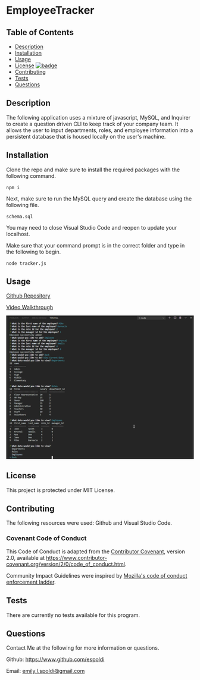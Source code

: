 # EmployeeTracker

## Table of Contents

* [Description](#Description)
* [Installation](#Installation)
* [Usage](#Usage)
* [License](#License) [![badge](https://img.shields.io/badge/License-MIT-yellow.svg)](https://opensource.org/licenses/MIT)
* [Contributing](#Contributing)
* [Tests](#Tests)
* [Questions](#Questions)

## Description

The following application uses a mixture of javascript, MySQL, and Inquirer to create a question driven CLI to keep track of your company team. It allows the user to input departments, roles, and employee information into a persistent database that is housed locally on the user's machine.

## Installation

Clone the repo and make sure to install the required packages with the following command.

    npm i

Next, make sure to run the MySQL query and create the database using the following file.

    schema.sql

You may need to close Visual Studio Code and reopen to update your localhost. 

Make sure that your command prompt is in the correct folder and type in the following to begin.

    node tracker.js

## Usage

[Github Repository](https://github.com/espoldi/EmployeeTracker)

[Video Walkthrough](https://drive.google.com/file/d/1SDw8YymyRIts9p5YbgG9b1XCTG21VFo2/view?usp=sharing)

![Website Screenshot](employeetracker.png)

## License

This project is protected under MIT License.

## Contributing

The following resources were used: Github and Visual Studio Code.

### Covenant Code of Conduct

This Code of Conduct is adapted from the [Contributor Covenant][homepage],
version 2.0, available at
https://www.contributor-covenant.org/version/2/0/code_of_conduct.html.

Community Impact Guidelines were inspired by [Mozilla's code of conduct
enforcement ladder](https://github.com/mozilla/diversity).

[homepage]: https://www.contributor-covenant.org

## Tests

There are currently no tests available for this program.

## Questions

Contact Me at the following for more information or questions.

Github: https://www.github.com/espoldi

Email: emily.l.spoldi@gmail.com